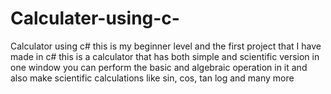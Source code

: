 # Calculater-using-c-
Calculator using c# this is my beginner level and the first project that I have made in c# this is a calculator that has both simple and scientific version in one window you can perform the basic and algebraic operation in it and also make scientific calculations like sin,  cos, tan log and many more 
